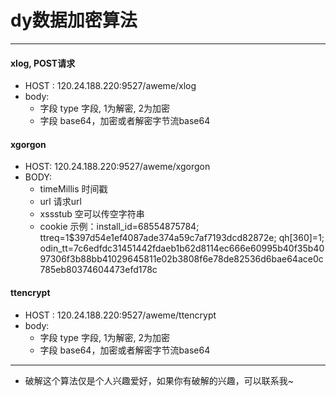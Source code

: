 # dy数据加密算法
***
#### xlog, POST请求

- HOST : 120.24.188.220:9527/aweme/xlog
- body:
  - 字段 type 字段, 1为解密, 2为加密
  - 字段 base64，加密或者解密字节流base64

#### xgorgon

- HOST: 120.24.188.220:9527/aweme/xgorgon
- BODY:
  - timeMillis 时间戳 
  - url 请求url
  - xssstub 空可以传空字符串
  - cookie 示例：install_id=68554875784; ttreq=1$397d54e1ef4087ade374a59c7af7193dcd82872e; qh[360]=1; odin_tt=7c6edfdc31451442fdaeb1b62d8114ec666e60995b40f35b4097306f3b88bb41029645811e02b3808f6e78de82536d6bae64ace0c785eb80374604473efd178c

#### ttencrypt

- HOST : 120.24.188.220:9527/aweme/ttencrypt
- body:
  - 字段 type 字段, 1为解密, 2为加密
  - 字段 base64，加密或者解密字节流base64
  
---

- 破解这个算法仅是个人兴趣爱好，如果你有破解的兴趣，可以联系我~
